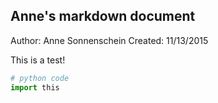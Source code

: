 ## Anne's markdown document

Author: Anne Sonnenschein Created: 11/13/2015

This is a test!

```python
# python code
import this
```